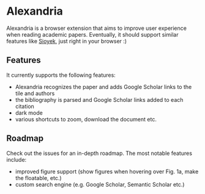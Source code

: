 # Alexandria
Alexandria is a browser extension that aims to improve user experience when reading academic papers. Eventually, it should support similar features like [Sioyek](https://github.com/ahrm/sioyek), just right in your browser :)

## Features
It currently supports the following features:
* Alexandria recognizes the paper and adds Google Scholar links to the tile and authors
* the bibliography is parsed and Google Scholar links added to each citation
* dark mode
* various shortcuts to zoom, download the document etc.

## Roadmap
Check out the issues for an in-depth roadmap. The most notable features include:
* improved figure support (show figures when hovering over Fig. 1a, make the floatable, etc.)
* custom search engine (e.g. Google Scholar, Semantic Scholar etc.)